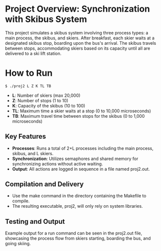 # Project Overview: Synchronization with Skibus System
This project simulates a skibus system involving three process types: a main process, the skibus, and skiers. After breakfast, each skier waits at a designated skibus stop, boarding upon the bus's arrival. The skibus travels between stops, accommodating skiers based on its capacity until all are delivered to a ski lift station.

# How to Run

```bash
$ ./proj2 L Z K TL TB
```
- **L**: Number of skiers (max 20,000)
- **Z**: Number of stops (1 to 10)
- **K**: Capacity of the skibus (10 to 100)
- **TL**: Maximum time a skier waits at a stop (0 to 10,000 microseconds)
- **TB**: Maximum travel time between stops for the skibus (0 to 1,000 microseconds)

## Key Features
- **Processes**: Runs a total of 2+L processes including the main process, skibus, and L skiers.
- **Synchronization**: Utilizes semaphores and shared memory for synchronizing actions without active waiting.
- **Output**: All actions are logged in sequence in a file named proj2.out.

## Compilation and Delivery
- Use the make command in the directory containing the Makefile to compile.
- The resulting executable, proj2, will only rely on system libraries.

## Testing and Output
Example output for a run command can be seen in the proj2.out file, showcasing the process flow from skiers starting, boarding the bus, and going skiing.
